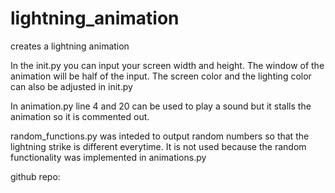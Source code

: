 # lightning_animation
creates a lightning animation

In the init.py you can input your screen width and height. The window of the animation will be half of the input.
The screen color and the lighting color can also be adjusted in init.py

In animation.py line 4 and 20 can be used to play a sound but it stalls the animation so it is commented out.

random_functions.py was inteded to output random numbers so that the lightning strike is different everytime.
It is not used because the random functionality was implemented in animations.py

github repo: 